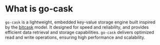 # What is go-cask

`go-cask` is a lightweight, embedded key-value storage engine built inspired by the [bitcask](https://en.wikipedia.org/wiki/Bitcask) model. 
It designed for speed and reliability, and provides efficient data retrieval and storage capabilities. 
`go-cask` delivers optimized read and write operations, ensuring high performance and scalability.
